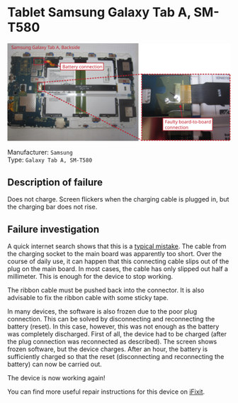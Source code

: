 # Tablet Samsung Galaxy Tab A, SM-T580

![](figures/overview.png)

Manufacturer: `Samsung`     
Type: `Galaxy Tab A, SM-T580`

## Description of failure
Does not charge. Screen flickers when the charging cable is plugged in, but the charging bar does not rise. 

## Failure investigation
A quick internet search shows that this is a [typical mistake](https://www.youtube.com/watch?v=Y3uDwV5y9XM). The cable from the charging socket to the main board was apparently too short. Over the course of daily use, it can happen that this connecting cable slips out of the plug on the main board. In most cases, the cable has only slipped out half a millimeter. This is enough for the device to stop working.


The ribbon cable must be pushed back into the connector. It is also advisable to fix the ribbon cable with some sticky tape.

In many devices, the software is also frozen due to the poor plug connection. This can be solved by disconnecting and reconnecting the battery (reset). In this case, however, this was not enough as the battery was completely discharged. First of all, the device had to be charged (after the plug connection was reconnected as described). The screen shows frozen software, but the device charges. After an hour, the battery is sufficiently charged so that the reset (disconnecting and reconnecting the battery) can now be carried out.

The device is now working again!

You can find more useful repair instructions for this device on [iFixit](https://de.ifixit.com/Device/Samsung_Galaxy_Tab_A_10.1).

